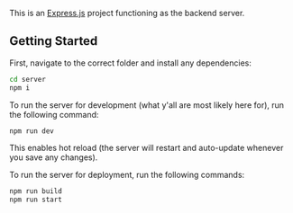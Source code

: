 This is an [Express.js](https://expressjs.com/) project functioning as the backend server.

## Getting Started

First, navigate to the correct folder and install any dependencies:

```bash
cd server
npm i
```

To run the server for development (what y'all are most likely here for), run the following command:

```bash
npm run dev
```
This enables hot reload (the server will restart and auto-update whenever you save any changes).

To run the server for deployment, run the following commands:

```bash
npm run build
npm run start
```
